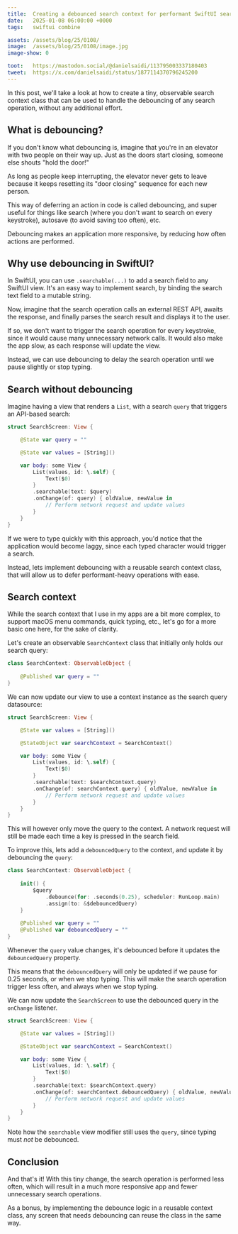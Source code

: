 ```yaml
---
title:  Creating a debounced search context for performant SwiftUI searches
date:   2025-01-08 06:00:00 +0000
tags:   swiftui combine

assets: /assets/blog/25/0108/
image:  /assets/blog/25/0108/image.jpg
image-show: 0

toot:   https://mastodon.social/@danielsaidi/113795003337180403
tweet:  https://x.com/danielsaidi/status/1877114370796245200
---
```


In this post, we'll take a look at how to create a tiny, observable search context class that can be used to handle the debouncing of any search operation, without any additional effort.

<!--![Header image]({{page.image}})-->


## What is debouncing?

If you don't know what debouncing is, imagine that you're in an elevator with two people on their way up. Just as the doors start closing, someone else shouts "hold the door!" 

As long as people keep interrupting, the elevator never gets to leave because it keeps resetting its "door closing" sequence for each new person. 

This way of deferring an action in code is called debouncing, and super useful for things like search (where you don't want to search on every keystroke), autosave (to avoid saving too often), etc.

Debouncing makes an application more responsive, by reducing how often actions are performed.


## Why use debouncing in SwiftUI?

In SwiftUI, you can use `.searchable(...)` to add a search field to any SwiftUI view. It's an easy way to implement search, by binding the search text field to a mutable string.

Now, imagine that the search operation calls an external REST API, awaits the response, and finally parses the search result and displays it to the user.

If so, we don't want to trigger the search operation for every keystroke, since it would cause many unnecessary network calls. It would also make the app slow, as each response will update the view. 

Instead, we can use debouncing to delay the search operation until we pause slightly or stop typing.


## Search without debouncing

Imagine having a view that renders a `List`, with a search `query` that triggers an API-based search:

```swift
struct SearchScreen: View {

    @State var query = ""

    @State var values = [String]()

    var body: some View {
        List(values, id: \.self) {
            Text($0)
        }
        .searchable(text: $query)
        .onChange(of: query) { oldValue, newValue in
            // Perform network request and update values
        }
    }
}
```

If we were to type quickly with this approach, you'd notice that the application would become laggy, since each typed character would trigger a search. 

Instead, lets implement debouncing with a reusable search context class, that will allow us to defer performant-heavy operations with ease.


## Search context

While the search context that I use in my apps are a bit more complex, to support macOS menu commands, quick typing, etc., let's go for a more basic one here, for the sake of clarity.

Let's create an observable `SearchContext` class that initially only holds our search query:

```swift
class SearchContext: ObservableObject {
    
    @Published var query = ""
}
```

We can now update our view to use a context instance as the search query datasource:

```swift
struct SearchScreen: View {

    @State var values = [String]()

    @StateObject var searchContext = SearchContext()

    var body: some View {
        List(values, id: \.self) {
            Text($0)
        }
        .searchable(text: $searchContext.query)
        .onChange(of: searchContext.query) { oldValue, newValue in
            // Perform network request and update values
        }
    }
}
```

This will however only move the query to the context. A network request will still be made each time a key is pressed in the search field.

To improve this, lets add a `debouncedQuery` to the context, and update it by debouncing the `query`:

```swift
class SearchContext: ObservableObject {
    
    init() {
        $query
            .debounce(for: .seconds(0.25), scheduler: RunLoop.main)
            .assign(to: &$debouncedQuery)
    }
    
    @Published var query = ""
    @Published var debouncedQuery = ""
}
```

Whenever the `query` value changes, it's debounced before it updates the `debouncedQuery` property.

This means that the `debouncedQuery` will only be updated if we pause for 0.25 seconds, or when we stop typing. This will make the search operation trigger less often, and always when we stop typing.

We can now update the `SearchScreen` to use the debounced query in the `onChange` listener.

```swift
struct SearchScreen: View {

    @State var values = [String]()

    @StateObject var searchContext = SearchContext()

    var body: some View {
        List(values, id: \.self) {
            Text($0)
        }
        .searchable(text: $searchContext.query)
        .onChange(of: searchContext.debouncedQuery) { oldValue, newValue in
            // Perform network request and update values
        }
    }
}
```

Note how the `searchable` view modifier still uses the `query`, since typing must *not* be debounced.


## Conclusion


And that's it! With this tiny change, the search operation is performed less often, which will result in a much more responsive app and fewer unnecessary search operations.

As a bonus, by implementing the debounce logic in a reusable context class, any screen that needs debouncing can reuse the class in the same way.
